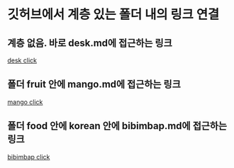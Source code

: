 # 깃허브에서 계층 있는 폴더 내의 링크 연결

## 계층 없음. 바로 desk.md에 접근하는 링크
[desk click](./desk.md)

## 폴더 fruit 안에 mango.md에 접근하는 링크
[mango click](./fruit/mango.md)

## 폴더 food 안에 korean 안에 bibimbap.md에 접근하는 링크
[bibimbap click](./food/koream/bibimbap.md)

